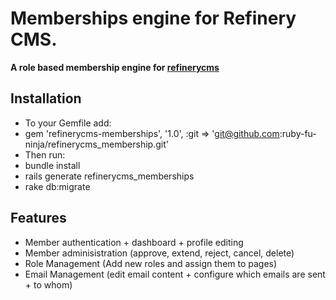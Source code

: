 # Memberships engine for Refinery CMS.

__A role based membership engine for [refinerycms](http://refinerycms.com)__

## Installation

* To your Gemfile add: 
* gem 'refinerycms-memberships', '1.0', :git => 'git@github.com:ruby-fu-ninja/refinerycms_membership.git'
* Then run:
* bundle install
* rails generate refinerycms_memberships
* rake db:migrate

## Features

* Member authentication + dashboard + profile editing
* Member adminisistration (approve, extend, reject, cancel, delete)
* Role Management (Add new roles and assign them to pages) 
* Email Management (edit email content + configure which emails are sent + to whom)
